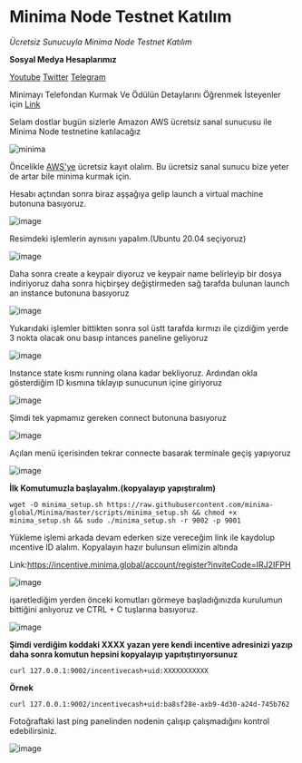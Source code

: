 # Minima Node Testnet Katılım

_Ücretsiz Sunucuyla Minima Node Testnet Katılım_

**Sosyal Medya Hesaplarımız**

[Youtube](https://www.youtube.com/channel/UCKIpdWDFJN59nkVQHn5xfZA) [Twitter](https://twitter.com/Cryptoloss1) [Telegram](https://t.me/LossNode)

Minimayı Telefondan Kurmak Ve Ödülün Detaylarını Öğrenmek İsteyenler için [Link](https://medium.com/@klayc973/arkada%C5%9Flar-selam-bug%C3%BCn-minima-ile-node-kuraca%C4%9F%C4%B1z-ve-herg%C3%BCn-1-adet-token-kazanaca%C4%9F%C4%B1z-kurulum-%C3%A7ok-7bb93d90e74f)

Selam dostlar bugün sizlerle Amazon AWS ücretsiz sanal sunucusu ile Minima Node testnetine katılacağız

![minima](https://user-images.githubusercontent.com/98783018/177717740-1752922c-823d-4972-9804-dd4319f56a32.png)

Öncelikle [AWS'ye](https://aws.amazon.com/) ücretsiz kayıt olalım. Bu ücretsiz sanal sunucu bize yeter de artar bile minima kurmak için.

Hesabı açtından sonra biraz aşşağıya gelip launch a virtual machine butonuna basıyoruz.

![image](https://user-images.githubusercontent.com/98783018/177721801-0aca2d43-d3fd-4481-a427-42d5a82ae0bf.png)

Resimdeki işlemlerin aynısını yapalım.(Ubuntu 20.04 seçiyoruz)

![image](https://user-images.githubusercontent.com/98783018/177722532-a85ef6bd-e8ed-4f0a-90e9-1b8e7bc43fe7.png)

Daha sonra create a keypair diyoruz ve keypair name belirleyip bir dosya indiriyoruz daha sonra hiçbirşey değiştirmeden sağ tarafda bulunan launch an instance butonuna basıyoruz

![image](https://user-images.githubusercontent.com/98783018/177722863-5554b492-86c1-4736-8bf5-c4744320f728.png)

Yukarıdaki işlemler bittikten sonra sol üstt tarafda kırmızı ile çizdiğim yerde 3 nokta olacak onu basıp intances paneline geliyoruz

![image](https://user-images.githubusercontent.com/98783018/177723642-04dad557-b057-4165-897d-e1cc61b16020.png)

Instance state kısmı running olana kadar bekliyoruz. Ardından okla gösterdiğim ID kısmına tıklayıp sunucunun içine giriyoruz

![image](https://user-images.githubusercontent.com/98783018/177723921-566fdb49-80d5-4345-90f0-1f91fe20f08c.png)

Şimdi tek yapmamız gereken connect butonuna basıyoruz

![image](https://user-images.githubusercontent.com/98783018/177724188-00691029-1a39-4afc-82ac-0e672f14454c.png)

Açılan menü içerisinden tekrar connecte basarak terminale geçiş yapıyoruz

![image](https://user-images.githubusercontent.com/98783018/177728626-bfde19b4-e368-4640-ad90-c273272f8bde.png)

**İlk Komutumuzla başlayalım.(kopyalayıp yapıştıralım)**

```
wget -O minima_setup.sh https://raw.githubusercontent.com/minima-global/Minima/master/scripts/minima_setup.sh && chmod +x minima_setup.sh && sudo ./minima_setup.sh -r 9002 -p 9001
```

Yükleme işlemi arkada devam ederken size vereceğim link ile kaydolup ıncentive ID alalım. Kopyalayın hazır bulunsun elimizin altında

Link:https://incentive.minima.global/account/register?inviteCode=IRJ2IFPH

![image](https://user-images.githubusercontent.com/98783018/177730398-d0553b0d-dab5-45a4-9696-a2e68cac91fc.png)

işaretlediğim yerden önceki komutları görmeye başladığınızda kurulumun bittiğini anlıyoruz ve CTRL + C tuşlarına basıyoruz.

![image](https://user-images.githubusercontent.com/98783018/177732286-3bcb74e3-1a15-44a8-9366-48f1200d64bc.png)

**Şimdi verdiğim koddaki XXXX yazan yere kendi incentive adresinizi yazıp daha sonra komutun hepsini kopyalayıp yapıtıştırıyorsunuz**

```
curl 127.0.0.1:9002/incentivecash+uid:XXXXXXXXXXX
```

**Örnek**

```
curl 127.0.0.1:9002/incentivecash+uid:ba8sf28e-axb9-4d30-a24d-745b762
```

Fotoğraftaki last ping panelinden nodenin çalışıp çalışmadığını kontrol edebilirsiniz.

![image](https://user-images.githubusercontent.com/98783018/177734428-cbb9fc41-7b67-4301-8399-30c536453c53.png)

